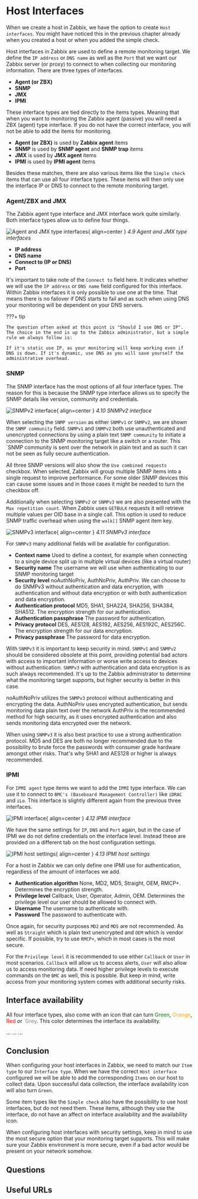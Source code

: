 # Host Interfaces
When we create a host in Zabbix, we have the option to create `Host interfaces`. You might have noticed this in the previous chapter already when you created a host or when you added the simple check.

Host interfaces in Zabbix are used to define a remote monitoring target. We define the `IP address` or `DNS name` as well as the `Port` that we want our Zabbix server (or proxy) to connect to when collecting our monitoring information. There are three types of interfaces.

- **Agent (or ZBX)** 
- **SNMP**
- **JMX**
- **IPMI**

These interface types are tied directly to the items types. Meaning that when you want to monitoring the Zabbix agent (passive) you will need a ZBX (agent) type interface. If you do not have the correct interface, you will not be able to add the items for monitoring. 

- **Agent (or ZBX)** is used by **Zabbix agent** items
- **SNMP** is used by **SNMP agent** and **SNMP trap** items
- **JMX** is used by **JMX agent** items
- **IPMI** is used by **IPMI agent** items

Besides these matches, there are also various items like the `Simple check` items that can use all four interface types. These items will then only use the interface IP or DNS to connect to the remote monitoring target.

### Agent/ZBX and JMX
The Zabbix agent type interface and JMX interface work quite similarly. Both interface types allow us to define four things. 

![Agent and JMX type interfaces](ch04.9-agent-jmx-interfaces.png){ align=center }
*4.9 Agent and JMX type interfaces*

- **IP address** 
- **DNS name**
- **Connect to (IP or DNS)**
- **Port**

It's important to take note of the `Connect to` field here. It indicates whether we will use the `IP address` or `DNS name` field configured for this interface. Within Zabbix interfaces it is only possible to use one at the time. That means there is no failover if DNS starts to fail and as such when using DNS your monitoring will be dependent on your DNS servers.

???+ tip

    The question often asked at this point is "Should I use DNS or IP". The choice in the end is up to the Zabbix administrator, but a simple rule we always follow is:
    
    If it's static use IP, as your monitoring will keep working even if DNS is down. If it's dynamic, use DNS as you will save yourself the administrative overhead.

### SNMP
The SNMP interface has the most options of all four interface types. The reason for this is because the SNMP type interface allows us to specify the SNMP details like version, community and credentials.

![SNMPv2 interface](ch04.10-snmpv2-interface.png){ align=center }
*4.10 SNMPv2 interface*

When selecting the `SNMP version` as either `SNMPv1` or `SNMPv2`, we are shown the `SNMP community` field. `SNMPv1` and `SNMPv2` both use unauthenticated and unencrypted connections by using a plain text `SNMP community` to initiate a connection to the SNMP monitoring target like a switch or a router. This `SNMP community is sent over the network in plain text and as such it can not be seen as fully secure authentication.

All three SNMP versions will also show the `Use combined requests` checkbox. When selected, Zabbix will group multiple SNMP items into a single request to improve performance. For some older SNMP devices this can cause some issues and in those cases it might be needed to turn the checkbox off.

Additionally when selecting `SNMPv2` or `SNMPv3` we are also presented with the `Max repetition count`. When Zabbix uses `GETBULK` requests it will retrieve multiple values per OID base in a single call. This option is used to reduce SNMP traffic overhead when using the `walk[]` SNMP agent item key. 

![SNMPv3 interface](ch04.11-snmpv3-interface.png){ align=center }
*4.11 SNMPv3 interface*

For `SNMPv3` many additional fields will be available for configuration. 

- **Context name** Used to define a context, for example when connecting to a single device split up in multiple virtual devices (like a virtual router)
- **Security name** The username we will use when authenticating to our SNMP monitoring target
- **Security level** noAuthNoPriv, AuthNoPriv, AuthPriv. We can choose to do SNMPv3 without authentication and data encryption, with authentication and without data encryption or with both authentication and data encryption.
- **Authentication protocol** MD5, SHA1, SHA224, SHA256, SHA384, SHA512. The encryption strength for our authentication.
- **Authentication passphrase** The password for authentication.
- **Privacy protocol** DES, AES128, AES192, AES256, AES192C, AES256C. The encryption strength for our data encryption.
- **Privacy passphrase** The password for data encryption.

With `SNMPv3` it is important to keep security in mind. `SNMPv1` and `SNMPv2` should be considered obsolete at this point, providing potential bad actors with access to important information or worse write access to devices without authentication. `SNMPv3` with authentication and data encryption is as such always recommended. It's up to the Zabbix administrator to determine what the monitoring target supports, but higher security is better in this case. 

noAuthNoPriv utilizes the `SNMPv3` protocol without authenticating and encrypting the data. 
AuthNoPriv uses encrypted authentication, but sends monitoring data plain text over the network
AuthPriv is the recommended method for high security, as it uses encrypted authentication and also sends monitoring data encrypted over the network. 

When using `SNMPv3` it is also best practice to use a strong authentication protocol. MD5 and DES are both no longer recommended due to the possibility to brute force the passwords with consumer grade hardware amongst other risks. That's why SHA1 and AES128 or higher is always recommended. 

### IPMI
For `IPMI agent` type items we want to add the `IPMI` type interface. We can use it to connect to `BMC's (Baseboard Management Controller)` like `iDRAC` and `iLo`. This interface is slightly different again from the previous three interfaces.

![IPMI interface](ch04.12-ipmi-interface.png){ align=center }
*4.12 IPMI interface*

We have the same settings for `IP`, `DNS` and `Port` again, but in the case of IPMI we do not define credentials on the interface level. Instead these are provided on a different tab on the host configuration settings.

![IPMI host settings](ch04.13-ipmi-settings.png){ align=center }
*4.13 IPMI host settings*

For a host in Zabbix we can only define one IPMI use for authentication, regardless of the amount of interfaces we add. 

- **Authentication algorithm** None, MD2, MD5, Straight, OEM, RMCP+. Determines the encryption strength.
- **Privilege level** Callback, User, Operator, Admin, OEM. Determines the privilege level our user should be allowed to connect with.
- **Username** The username to authenticate with.
- **Password** The password to authenticate with.

Once again, for security purposes `MD2` and `MD5` are not recommended. As well as `Straight` which is plain text unencrypted and `OEM` which is vendor specific. If possible, try to use `RMCP+`, which in most cases is the most secure.

For the `Privilege level` it is recommended to use either `Callback` or `User` in most scenarios. `Callback` will allow us to access alerts, `User` will also allow us to access monitoring data. If need higher privilege levels to execute commands on the `BMC` as well, this is possible. But keep in mind, write access from your monitoring system comes with additional security risks.

## Interface availability
All four interface types, also come with an icon that can turn <span style="color: green;">Green</span>, <span style="color: orange;">Orange</span>, <span style="color: red;">Red</span> or <span style="color: grey;">`Grey</span>. This color determines the interface its availability.

...
...
...

## Conclusion
When configuring your host interfaces in Zabbix, we need to match our `Item type` to our `Interface type`. When we have the correct `Host interface` configured we will be able to add the corresponding `Items` on our  host to collect data. Upon successful data collection, the interface availability icon will also turn `Green`.

Some item types like the `Simple check` also have the possibility to use host interfaces, but do not need them. These items, although they use the interface, do not have an affect on interface availability and the availability icon.

When configuring host interfaces with security settings, keep in mind to use the most secure option that your monitoring target supports. This will make sure your Zabbix environment is more secure, even if a bad actor would be present on your network somehow.

## Questions

## Useful URLs
